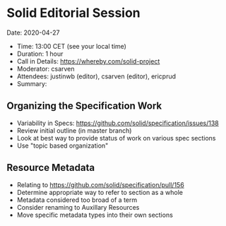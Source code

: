 # Solid Editorial Session

Date: 2020-04-27

* Time: 13:00 CET (see your local time)
* Duration: 1 hour
* Call in Details: https://whereby.com/solid-project
* Moderator: csarven
* Attendees: justinwb (editor), csarven (editor), ericprud
* Summary:

## Organizing the Specification Work

* Variability in Specs: https://github.com/solid/specification/issues/138
* Review initial outline (in master branch)
* Look at best way to provide status of work on various spec sections
* Use "topic based organization"

## Resource Metadata

* Relating to https://github.com/solid/specification/pull/156
* Determine appropriate way to refer to section as a whole
* Metadata considered too broad of a term
* Consider renaming to Auxillary Resources
* Move specific metadata types into their own sections
